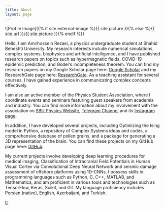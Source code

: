 ```yaml
---
title: About
layout: page
---
```

![Profile Image]({% if site.external-image %}{{ site.picture }}{% else %}{{ site.url }}/{{ site.picture }}{% endif %})
<p>Hello, I am Amirhossein Rezaei, a physics undergraduate student at Shahid Beheshti University. My research interests include numerical simulations, complex systems, biophysics and artificial intelligence, and I have published research papers on topics such as hypermagnetic fields, COVID-19 epidemic prediction, and Gödel's incompleteness theorem.  You can find my research papers on my Google Scholar page here: <a href="https://scholar.google.com/citations?user=xBOX2bIAAAAJ&hl=en">Google Scholar</a> and my ResearchGate page here: <a href="https://www.researchgate.net/profile/Amirhossein-Rezaei-2">ResearchGate</a>. As a teaching assistant for several courses, I have gained experience in communicating complex concepts effectively.</p>

	
<p>I am also an active member of the Physics Student Association, where I coordinate events and seminars featuring guest speakers from academia and industry. You can find more information about my involvement with the association on <a href="https://sbuphysics.com/">SBU Physics Website</a>, <a href="https://t.me/sbu_physics">Telegram Channel</a> and its <a href="http://instagram.com/sbu.physics">Instagram page</a>.</p>

	
<p>In addition, I have developed several projects, including Optimizing the Ising model in Python, a repository of Complex Systems ideas and codes, a comprehensive database of pollen grains, and a package for generating a 3D representation of the brain. You can find these projects on my GitHub page here: <a href="https://github.com/amirh0ss3in">GitHub</a>.</p>

	
<p>My current projects involve developing deep learning procedures for medical imaging, Classification of Intracranial Field Potentials in Human Visual Cortex via Convolutional Deep Neural Network and seismic damage assessment of offshore platforms using 1D-CNNs. I possess skills in programming languages such as Python, C, C++, MATLAB, and Mathematica, and am proficient in various tools and technologies such as TensorFlow, Keras, Scikit, and Git. My language proficiency includes Persian (native), English, Azerbaijani, and Turkish.</p>

<p><a href="Transcript of Academic Record.htm"> tr </a> </p>
<!-- <p>TODO</p> -->

<!-- <h2>Skills</h2> -->

<!-- <ul class="skill-list"> -->
<!-- 	<li>HTML - Jade - Haml - Erb</li>
	<li>Responsive (Mobile First)</li>
	<li>CSS (Stylus, Sass, Less)</li>
	<li>Css Frameworks (Bootstrap, Foundation)</li>
	<li>Javascript (Design Patterns, Testes)</li>
	<li>AngularJS - ReactJS</li>
	<li>Grunt - Gulp - Yeoman</li>
	<li>Git</li>
	<li>PHP</li>
	<li>Python</li>
	<li>MySQL - MongoDB</li>
	<li>Scrum and Kanban</li> -->
<!-- 	<li>TDD e Continuous Integration</li> -->
<!-- </ul> -->

<!-- <h2>Projects</h2> -->

<!-- <ul>
	<li><a href="https://github.com/">Lorem Lorem</a></li>
	<li><a href="https://github.com/">Ipsum Dolor</a></li>
	<li><a href="https://github.com/">Dolor Lorem</a></li>
</ul> -->
